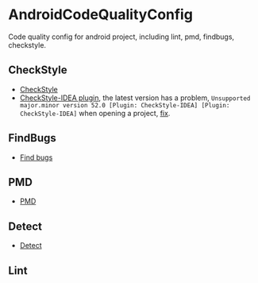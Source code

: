 # AndroidCodeQualityConfig
Code quality config for android project, including lint, pmd, findbugs, checkstyle.

## CheckStyle
+  [CheckStyle](https://github.com/checkstyle/checkstyle)
+  [CheckStyle-IDEA plugin](https://github.com/jshiell/checkstyle-idea), the latest version has a problem, `Unsupported major.minor version 52.0 [Plugin: CheckStyle-IDEA] [Plugin: CheckStyle-IDEA]` when opening a project, [fix](https://github.com/jshiell/checkstyle-idea/issues/142).

## FindBugs
+  [Find bugs](https://github.com/findbugsproject/findbugs)

## PMD
+  [PMD](https://github.com/pmd/pmd)

## Detect
+ [Detect](https://github.com/arturbosch/detekt)

## Lint


